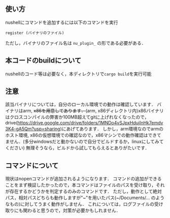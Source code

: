 ## 使い方
nushellにコマンドを追加するには以下のコマンドを実行
```
register (バイナリのファイル)
```
ただし，バイナリのファイル名は `nu_plugin_` の形である必要がある．

## 本コードのbuildについて
nushellのコード等は必要なく，本ディレクトリで`cargo build`を実行可能

## 注意
該当バイナリについては，自分のローカル環境での動作は確認しています．
バイナリはarm, ~~x86を用意してあります．~~(arm, x86ディレクトリ内)x86バイナリはクロスコンパイルの弊害か100MB超えてgitに上げれなくなったので，drive(https://drive.google.com/drive/folders/1MNDo4vSJpxHdujInHk7emdv3K4-gA5Qm?usp=sharing)にあげてあります．
しかし，arm環境なのでarmのホスト環境, x86の仮想環境での確認なので，x86マシンでの動作確認はできてません．(多分windowsだと動かないので自分でビルドするか，linuxにしてみてください)
無理そうなら，ビルドから試してもらえるとありがたいです．

## コマンドについて
現状はnopenコマンドが追加されるようになります．
コマンドの追加ができることをまず検証したかったので，本コマンドはファイルのパスを受け取り，それが存在するかどうかを判定するのみのコマンドです．
ただし，動作として絶対パス，相対パスどちらも動作しますが"\~"を用いたパス(\~/Documents/... のようなもの)に対してうまく動作がしません．
これについては，ログファイルの受け取りにも関わると思うので，対策が必要かもしれません．